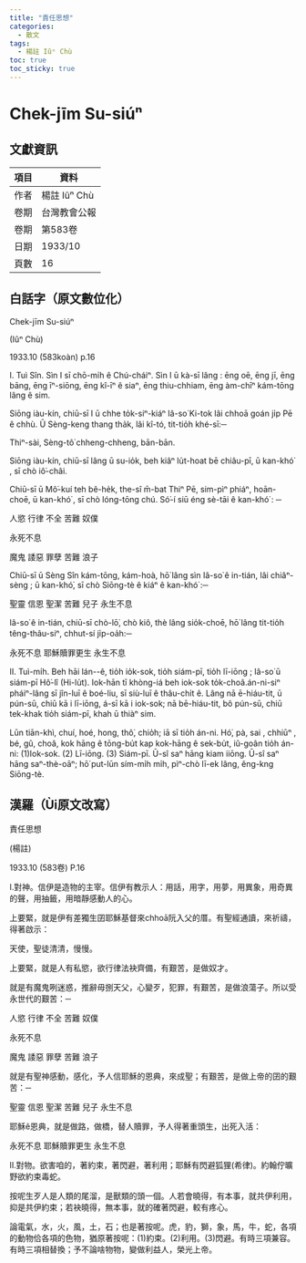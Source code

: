 ```yaml
---
title: "責任思想"
categories:
  - 散文
tags:
  - 楊註 Iûⁿ Chù
toc: true
toc_sticky: true
---
```


# Chek-jīm Su-siúⁿ

## 文獻資訊

| 項目 | 資料 |
|---|---|
| 作者 | 楊註 Iûⁿ Chù |
| 卷期 | 台灣教會公報 |
| 卷期 | 第583卷 |
| 日期 | 1933/10 |
| 頁數 | 16 |

## 白話字（原文數位化）

Chek-jīm Su-siúⁿ

(Iûⁿ Chù)

1933.10 (583koàn) p.16

I. Tuì Sîn. Sìn I sī chō-mi̍h ê Chú-cháiⁿ. Sìn I ū kà-sī lâng : ēng oē, ēng jī, ēng bāng, ēng īⁿ-siōng, ēng kî-īⁿ ê siaⁿ, ēng thiu-chhiam, ēng àm-chīⁿ kám-tōng lâng ê sim.

Siōng iàu-kín, chiū-sī I ū chhe to̍k-siⁿ-kiáⁿ Iâ-so͘ Ki-tok lâi chhoā goán ji̍p Pē ê chhù. Ū Sèng-keng thang tha̍k, lâi kî-tó, tit-tio̍h khé-sī:─

Thiⁿ-sài, Sèng-tô͘ chheng-chheng, bān-bān.

Siōng iàu-kín, chiū-sī lâng ū su-io̍k, beh kiâⁿ lu̍t-hoat bē chiâu-pī, ū kan-khó͘ , sī chò iô͘-châi.

Chiū-sī ū Mô͘-kuí teh bê-he̍k, the-sî m̄-bat Thiⁿ Pē, sim-pìⁿ phiáⁿ, hoān-choē, ū kan-khó͘ , sī chò lóng-tōng chú. Só͘-í siū éng sè-tāi ê kan-khó͘ : ─

人慾 行律 不全 苦難 奴僕

永死不息

魔鬼 諉惡 罪孽 苦難 浪子

Chiū-sī ū Sèng Sîn kám-tōng, kám-hoà, hō͘ lâng sìn Iâ-so͘ ê in-tián, lâi chiâⁿ-sèng ; ū kan-khó͘, sī chò Siōng-tè ê kiáⁿ ê kan-khó͘ :─

聖靈 信恩 聖潔 苦難 兒子 永生不息

Iâ-so͘ ê in-tián, chiū-sī chò-lō͘, chò kiô, thè lâng sio̍k-choē, hō͘ lâng tit-tio̍h têng-thâu-siⁿ, chhut-sí ji̍p-oa̍h:─

永死不息 耶穌贖罪更生 永生不息

II. Tuì-mi̍h. Beh hāi lán--ê, tio̍h io̍k-sok, tio̍h siám-pī, tio̍h lī-iōng ; Iâ-so͘ ū siám-pī Hô͘-lî (Hi-lu̍t). Iok-hān tī khòng-iá beh iok-sok to̍k-choâ.án-ni-siⁿ pháiⁿ-lâng sī jîn-luī ê boé-liu, sī siù-luī ê thâu-chi̍t ê. Lâng nā ē-hiáu-tit, ū pún-sū, chiū kā i lī-iōng, á-sī kā i iok-sok; nā bē-hiáu-tit, bô pún-sū, chiū tek-khak tio̍h siám-pī, khah ū thiàⁿ sim.

Lūn tiān-khì, chuí, hoé, hong, thô͘, chio̍h; iā sī tio̍h án-ni. Hó͘, pà, sai , chhiūⁿ , bé, gû, choâ, kok hāng ê tōng-bu̍t kap kok-hāng ê sek-bu̍t, iû-goân tio̍h án-ni: (1)Iok-sok. (2) Lī-iōng. (3) Siám-pī. Ū-sî saⁿ hāng kiam iiōng. Ū-sî saⁿ hāng saⁿ-thè-oāⁿ; hō͘ put-lūn sím-mi̍h mi̍h, pìⁿ-chò lī-ek lâng, êng-kng Siōng-tè.

## 漢羅（Ùi原文改寫）

責任思想

(楊註)

1933.10 (583卷) P.16

I.對神。信伊是造物的主宰。信伊有教示人：用話，用字，用夢，用異象，用奇異的聲，用抽籤，用暗靜感動人的心。

上要緊，就是伊有差獨生囝耶穌基督來chhoā阮入父的厝。有聖經通讀，來祈禱，得著啟示：

天使，聖徒清清，慢慢。

上要緊，就是人有私慾，欲行律法袂齊備，有艱苦，是做奴才。

就是有魔鬼咧迷惑，推辭毋捌天父，心變歹，犯罪，有艱苦，是做浪蕩子。所以受永世代的艱苦：─

人慾 行律 不全 苦難 奴僕

永死不息

魔鬼 諉惡 罪孽 苦難 浪子

就是有聖神感動，感化，予人信耶穌的恩典，來成聖；有艱苦，是做上帝的囝的艱苦：─

聖靈 信恩 聖潔 苦難 兒子 永生不息

耶穌ê恩典，就是做路，做橋，替人贖罪，予人得著重頭生，出死入活：

永死不息 耶穌贖罪更生 永生不息

II.對物。欲害咱的，著約束，著閃避，著利用；耶穌有閃避狐狸(希律)。約翰佇曠野欲約束毒蛇。

按呢生歹人是人類的尾溜，是獸類的頭一個。人若會曉得，有本事，就共伊利用，抑是共伊約束；若袂曉得，無本事，就的確著閃避，較有疼心。

論電氣，水，火，風，土，石；也是著按呢。虎，豹，獅，象，馬，牛，蛇，各項的動物佮各項的色物，猶原著按呢：(1)約束。(2)利用。(3)閃避。有時三項兼容。有時三項相替換；予不論啥物物，變做利益人，榮光上帝。
